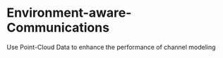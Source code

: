 # Environment-aware-Communications
Use Point-Cloud Data to enhance the performance of channel modeling
